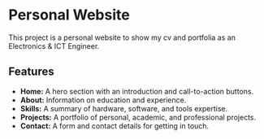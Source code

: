 # Personal Website

This project is a personal website to show my cv and portfolia as an Electronics & ICT Engineer.

## Features
- **Home:** A hero section with an introduction and call-to-action buttons.
- **About:** Information on education and experience.
- **Skills:** A summary of hardware, software, and tools expertise.
- **Projects:** A portfolio of personal, academic, and professional projects.
- **Contact:** A form and contact details for getting in touch.

